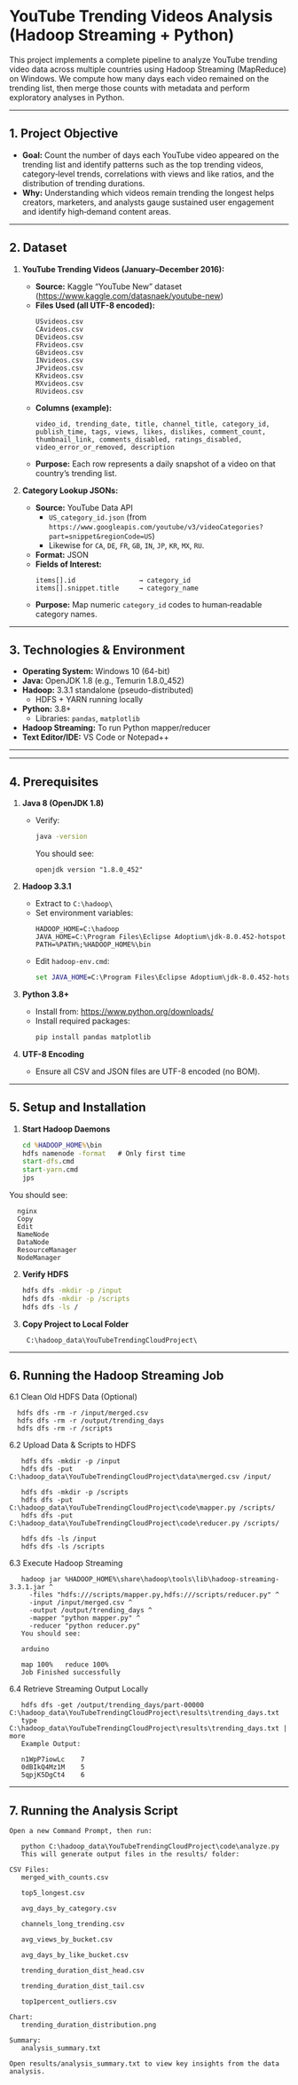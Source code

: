 # YouTube Trending Videos Analysis (Hadoop Streaming + Python)

This project implements a complete pipeline to analyze YouTube trending video data across multiple countries using Hadoop Streaming (MapReduce) on Windows. We compute how many days each video remained on the trending list, then merge those counts with metadata and perform exploratory analyses in Python.

---

## 1. Project Objective

- **Goal:** Count the number of days each YouTube video appeared on the trending list and identify patterns such as the top trending videos, category‐level trends, correlations with views and like ratios, and the distribution of trending durations.
- **Why:** Understanding which videos remain trending the longest helps creators, marketers, and analysts gauge sustained user engagement and identify high‐demand content areas.

---

## 2. Dataset

1. **YouTube Trending Videos (January–December 2016):**
   - **Source:** Kaggle “YouTube New” dataset  
     (https://www.kaggle.com/datasnaek/youtube-new)  
   - **Files Used (all UTF-8 encoded):**
     ```
     USvideos.csv  
     CAvideos.csv  
     DEvideos.csv  
     FRvideos.csv  
     GBvideos.csv  
     INvideos.csv  
     JPvideos.csv  
     KRvideos.csv  
     MXvideos.csv  
     RUvideos.csv  
     ```
   - **Columns (example):**  
     ```
     video_id, trending_date, title, channel_title, category_id, 
     publish_time, tags, views, likes, dislikes, comment_count, 
     thumbnail_link, comments_disabled, ratings_disabled, 
     video_error_or_removed, description
     ```
   - **Purpose:** Each row represents a daily snapshot of a video on that country’s trending list.

2. **Category Lookup JSONs:**
   - **Source:** YouTube Data API  
     - `US_category_id.json` (from `https://www.googleapis.com/youtube/v3/videoCategories?part=snippet&regionCode=US`)  
     - Likewise for `CA`, `DE`, `FR`, `GB`, `IN`, `JP`, `KR`, `MX`, `RU`.  
   - **Format:** JSON  
   - **Fields of Interest:**  
     ```
     items[].id                → category_id  
     items[].snippet.title     → category_name
     ```
   - **Purpose:** Map numeric `category_id` codes to human‐readable category names.

---

## 3. Technologies & Environment

- **Operating System:** Windows 10 (64-bit)  
- **Java:** OpenJDK 1.8 (e.g., Temurin 1.8.0_452)  
- **Hadoop:** 3.3.1 standalone (pseudo-distributed)  
  - HDFS + YARN running locally  
- **Python:** 3.8+  
  - Libraries: `pandas`, `matplotlib`  
- **Hadoop Streaming:** To run Python mapper/reducer  
- **Text Editor/IDE:** VS Code or Notepad++

---

---

## 4. Prerequisites

1. **Java 8 (OpenJDK 1.8)**  
   - Verify:
     ```bat
     java -version
     ```
     You should see:
     ```
     openjdk version "1.8.0_452"
     ```

2. **Hadoop 3.3.1**  
   - Extract to `C:\hadoop\`  
   - Set environment variables:
     ```
     HADOOP_HOME=C:\hadoop
     JAVA_HOME=C:\Program Files\Eclipse Adoptium\jdk-8.0.452-hotspot
     PATH=%PATH%;%HADOOP_HOME%\bin
     ```
   - Edit `hadoop-env.cmd`:
     ```bat
     set JAVA_HOME=C:\Program Files\Eclipse Adoptium\jdk-8.0.452-hotspot
     ```

3. **Python 3.8+**  
   - Install from: https://www.python.org/downloads/  
   - Install required packages:
     ```bat
     pip install pandas matplotlib
     ```

4. **UTF-8 Encoding**  
   - Ensure all CSV and JSON files are UTF-8 encoded (no BOM).

---

## 5. Setup and Installation

1. **Start Hadoop Daemons**  
   ```bat
   cd %HADOOP_HOME%\bin
   hdfs namenode -format   # Only first time
   start-dfs.cmd
   start-yarn.cmd
   jps

You should see:
```
  nginx
  Copy
  Edit
  NameNode
  DataNode
  ResourceManager
  NodeManager
```

2. **Verify HDFS**
   ```bat
   hdfs dfs -mkdir -p /input
   hdfs dfs -mkdir -p /scripts
   hdfs dfs -ls /

3. **Copy Project to Local Folder**
   
        C:\hadoop_data\YouTubeTrendingCloudProject\

---

## 6. Running the Hadoop Streaming Job

6.1 Clean Old HDFS Data (Optional)
```
  hdfs dfs -rm -r /input/merged.csv
  hdfs dfs -rm -r /output/trending_days
  hdfs dfs -rm -r /scripts
```
6.2 Upload Data & Scripts to HDFS
```
   hdfs dfs -mkdir -p /input
   hdfs dfs -put C:\hadoop_data\YouTubeTrendingCloudProject\data\merged.csv /input/

   hdfs dfs -mkdir -p /scripts
   hdfs dfs -put C:\hadoop_data\YouTubeTrendingCloudProject\code\mapper.py /scripts/
   hdfs dfs -put C:\hadoop_data\YouTubeTrendingCloudProject\code\reducer.py /scripts/

   hdfs dfs -ls /input
   hdfs dfs -ls /scripts
```

6.3 Execute Hadoop Streaming
```
   hadoop jar %HADOOP_HOME%\share\hadoop\tools\lib\hadoop-streaming-3.3.1.jar ^
     -files "hdfs:///scripts/mapper.py,hdfs:///scripts/reducer.py" ^
     -input /input/merged.csv ^
     -output /output/trending_days ^
     -mapper "python mapper.py" ^
     -reducer "python reducer.py"
   You should see:

   arduino

   map 100%   reduce 100%
   Job Finished successfully
```
6.4 Retrieve Streaming Output Locally
```
   hdfs dfs -get /output/trending_days/part-00000 C:\hadoop_data\YouTubeTrendingCloudProject\results\trending_days.txt
   type C:\hadoop_data\YouTubeTrendingCloudProject\results\trending_days.txt | more
   Example Output:

   n1WpP7iowLc    7
   0dBIkQ4Mz1M    5
   5qpjK5DgCt4    6
```

---

## 7. Running the Analysis Script
```
Open a new Command Prompt, then run:

   python C:\hadoop_data\YouTubeTrendingCloudProject\code\analyze.py
   This will generate output files in the results/ folder:

CSV Files:
   merged_with_counts.csv
   
   top5_longest.csv
   
   avg_days_by_category.csv
   
   channels_long_trending.csv
   
   avg_views_by_bucket.csv
   
   avg_days_by_like_bucket.csv
   
   trending_duration_dist_head.csv
   
   trending_duration_dist_tail.csv
   
   top1percent_outliers.csv

Chart:
   trending_duration_distribution.png

Summary:
   analysis_summary.txt

Open results/analysis_summary.txt to view key insights from the data analysis.
```
